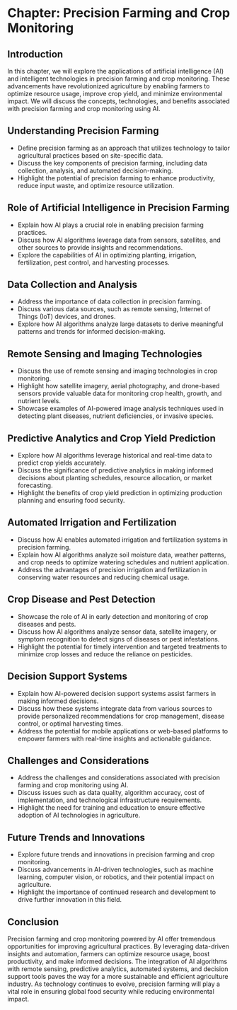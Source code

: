 Chapter: Precision Farming and Crop Monitoring
==============================================

Introduction
------------

In this chapter, we will explore the applications of artificial intelligence (AI) and intelligent technologies in precision farming and crop monitoring. These advancements have revolutionized agriculture by enabling farmers to optimize resource usage, improve crop yield, and minimize environmental impact. We will discuss the concepts, technologies, and benefits associated with precision farming and crop monitoring using AI.

Understanding Precision Farming
-------------------------------

* Define precision farming as an approach that utilizes technology to tailor agricultural practices based on site-specific data.
* Discuss the key components of precision farming, including data collection, analysis, and automated decision-making.
* Highlight the potential of precision farming to enhance productivity, reduce input waste, and optimize resource utilization.

Role of Artificial Intelligence in Precision Farming
----------------------------------------------------

* Explain how AI plays a crucial role in enabling precision farming practices.
* Discuss how AI algorithms leverage data from sensors, satellites, and other sources to provide insights and recommendations.
* Explore the capabilities of AI in optimizing planting, irrigation, fertilization, pest control, and harvesting processes.

Data Collection and Analysis
----------------------------

* Address the importance of data collection in precision farming.
* Discuss various data sources, such as remote sensing, Internet of Things (IoT) devices, and drones.
* Explore how AI algorithms analyze large datasets to derive meaningful patterns and trends for informed decision-making.

Remote Sensing and Imaging Technologies
---------------------------------------

* Discuss the use of remote sensing and imaging technologies in crop monitoring.
* Highlight how satellite imagery, aerial photography, and drone-based sensors provide valuable data for monitoring crop health, growth, and nutrient levels.
* Showcase examples of AI-powered image analysis techniques used in detecting plant diseases, nutrient deficiencies, or invasive species.

Predictive Analytics and Crop Yield Prediction
----------------------------------------------

* Explore how AI algorithms leverage historical and real-time data to predict crop yields accurately.
* Discuss the significance of predictive analytics in making informed decisions about planting schedules, resource allocation, or market forecasting.
* Highlight the benefits of crop yield prediction in optimizing production planning and ensuring food security.

Automated Irrigation and Fertilization
--------------------------------------

* Discuss how AI enables automated irrigation and fertilization systems in precision farming.
* Explain how AI algorithms analyze soil moisture data, weather patterns, and crop needs to optimize watering schedules and nutrient application.
* Address the advantages of precision irrigation and fertilization in conserving water resources and reducing chemical usage.

Crop Disease and Pest Detection
-------------------------------

* Showcase the role of AI in early detection and monitoring of crop diseases and pests.
* Discuss how AI algorithms analyze sensor data, satellite imagery, or symptom recognition to detect signs of diseases or pest infestations.
* Highlight the potential for timely intervention and targeted treatments to minimize crop losses and reduce the reliance on pesticides.

Decision Support Systems
------------------------

* Explain how AI-powered decision support systems assist farmers in making informed decisions.
* Discuss how these systems integrate data from various sources to provide personalized recommendations for crop management, disease control, or optimal harvesting times.
* Address the potential for mobile applications or web-based platforms to empower farmers with real-time insights and actionable guidance.

Challenges and Considerations
-----------------------------

* Address the challenges and considerations associated with precision farming and crop monitoring using AI.
* Discuss issues such as data quality, algorithm accuracy, cost of implementation, and technological infrastructure requirements.
* Highlight the need for training and education to ensure effective adoption of AI technologies in agriculture.

Future Trends and Innovations
-----------------------------

* Explore future trends and innovations in precision farming and crop monitoring.
* Discuss advancements in AI-driven technologies, such as machine learning, computer vision, or robotics, and their potential impact on agriculture.
* Highlight the importance of continued research and development to drive further innovation in this field.

Conclusion
----------

Precision farming and crop monitoring powered by AI offer tremendous opportunities for improving agricultural practices. By leveraging data-driven insights and automation, farmers can optimize resource usage, boost productivity, and make informed decisions. The integration of AI algorithms with remote sensing, predictive analytics, automated systems, and decision support tools paves the way for a more sustainable and efficient agriculture industry. As technology continues to evolve, precision farming will play a vital role in ensuring global food security while reducing environmental impact.

